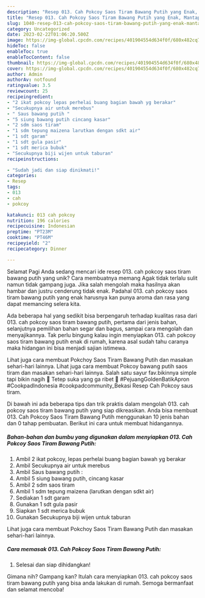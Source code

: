 ```yaml
---
description: "Resep 013. Cah Pokcoy Saos Tiram Bawang Putih yang Enak, Mantap"
title: "Resep 013. Cah Pokcoy Saos Tiram Bawang Putih yang Enak, Mantap"
slug: 1040-resep-013-cah-pokcoy-saos-tiram-bawang-putih-yang-enak-mantap
category: Uncategorized
date: 2023-02-22T01:06:20.500Z
image: https://img-global.cpcdn.com/recipes/401904554d634f0f/680x482cq70/013-cah-pokcoy-saos-tiram-bawang-putih-foto-resep-utama.jpg
hideToc: false
enableToc: true
enableTocContent: false
thumbnail: https://img-global.cpcdn.com/recipes/401904554d634f0f/680x482cq70/013-cah-pokcoy-saos-tiram-bawang-putih-foto-resep-utama.jpg
cover: https://img-global.cpcdn.com/recipes/401904554d634f0f/680x482cq70/013-cah-pokcoy-saos-tiram-bawang-putih-foto-resep-utama.jpg
author: Admin
authorAv: notfound
ratingvalue: 3.5
reviewcount: 25
recipeingredient:
- "2 ikat pokcoy lepas perhelai buang bagian bawah yg berakar"
- "Secukupnya air untuk merebus"
- " Saus bawang putih "
- "5 siung bawang putih cincang kasar"
- "2 sdm saos tiram"
- "1 sdm tepung maizena larutkan dengan sdkt air"
- "1 sdt garam"
- "1 sdt gula pasir"
- "1 sdt merica bubuk"
- "Secukupnya biji wijen untuk taburan"
recipeinstructions:

- "Sudah jadi dan siap dinikmati!"
categories:
- Resep
tags:
- 013
- cah
- pokcoy

katakunci: 013 cah pokcoy 
nutrition: 196 calories
recipecuisine: Indonesian
preptime: "PT23M"
cooktime: "PT46M"
recipeyield: "2"
recipecategory: Dinner

---
```



Selamat Pagi Anda sedang mencari ide resep 013. cah pokcoy saos tiram bawang putih yang unik? Cara membuatnya memang Agak tidak terlalu sulit namun tidak gampang juga. Jika salah mengolah maka hasilnya akan hambar dan justru cenderung tidak enak. Padahal 013. cah pokcoy saos tiram bawang putih yang enak harusnya kan punya aroma dan rasa yang dapat memancing selera kita.


Ada beberapa hal yang sedikit bisa berpengaruh terhadap kualitas rasa dari 013. cah pokcoy saos tiram bawang putih, pertama dari jenis bahan, selanjutnya pemilihan bahan segar dan bagus, sampai cara mengolah dan menyajikannya. Tak perlu bingung kalau ingin menyiapkan 013. cah pokcoy saos tiram bawang putih enak di rumah, karena asal sudah tahu caranya maka hidangan ini bisa menjadi sajian istimewa.

Lihat juga cara membuat Pokchoy Saos Tiram Bawang Putih dan masakan sehari-hari lainnya. Lihat juga cara membuat Pokcoy bawang putih saos tiram dan masakan sehari-hari lainnya. Salah satu sayur fav.bikinnya simple tapi bikin nagih 🥰 Tetep suka yang ga ribet 🤣 #PejuangGoldenBatikApron #CookpadIndonesia #cookpadcommunity_Bekasi Resep Cah Pokcoy saus tiram.


Di bawah ini ada beberapa tips dan trik praktis dalam mengolah 013. cah pokcoy saos tiram bawang putih yang siap dikreasikan. Anda bisa membuat 013. Cah Pokcoy Saos Tiram Bawang Putih menggunakan 10 jenis bahan dan 0 tahap pembuatan. Berikut ini cara untuk membuat hidangannya.

<!--inarticleads1-->

##### Bahan-bahan dan bumbu yang digunakan dalam menyiapkan 013. Cah Pokcoy Saos Tiram Bawang Putih:

1. Ambil 2 ikat pokcoy, lepas perhelai buang bagian bawah yg berakar
1. Ambil Secukupnya air untuk merebus
1. Ambil  Saus bawang putih :
1. Ambil 5 siung bawang putih, cincang kasar
1. Ambil 2 sdm saos tiram
1. Ambil 1 sdm tepung maizena (larutkan dengan sdkt air)
1. Sediakan 1 sdt garam
1. Gunakan 1 sdt gula pasir
1. Siapkan 1 sdt merica bubuk
1. Gunakan Secukupnya biji wijen untuk taburan


Lihat juga cara membuat Pokchoy Saos Tiram Bawang Putih dan masakan sehari-hari lainnya. 

<!--inarticleads2-->

##### Cara memasak 013. Cah Pokcoy Saos Tiram Bawang Putih:


1. Selesai dan siap dihidangkan!



Gimana nih? Gampang kan? Itulah cara menyiapkan 013. cah pokcoy saos tiram bawang putih yang bisa anda lakukan di rumah. Semoga bermanfaat dan selamat mencoba!
